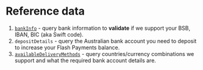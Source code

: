 # Reference data

1. [`bankInfo`](bank-information.md) - query bank information to **validate** if we support your BSB, IBAN, BIC (aka Swift code).
2. `depositDetails` - query the Australian bank account you need to deposit to increase your Flash Payments balance.
3. [`availableDeliveryMethods`](../recipients/required-fields.md) - query countries/currency combinations we support and what the required bank account details are.

